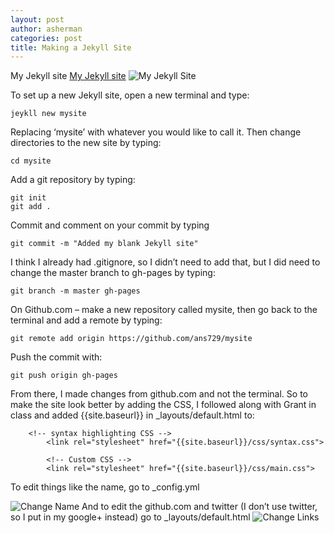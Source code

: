 ```yaml
---
layout: post
author: asherman
categories: post
title: Making a Jekyll Site
---
```


My Jekyll site [My Jekyll site](http://ans729.github.io/mysite/)
![My Jekyll Site]( http://farm3.staticflickr.com/2852/10476612455_6642653edd_s.jpg)


To set up a new Jekyll site, open a new terminal and type:
```
jeykll new mysite
```
Replacing ‘mysite’ with whatever you would like to call it.  Then change directories to the new site by typing: 
```
cd mysite
```
Add a git repository by typing:
```
git init
git add .
```
Commit and comment on your commit by typing
```
git commit -m "Added my blank Jekyll site"
```
I think I already had .gitignore, so I didn’t need to add that, but I did need to change the master branch to gh-pages by typing:

```
git branch -m master gh-pages
```
On Github.com – make a new repository called mysite, then go back to the terminal and add a remote by typing:

```
git remote add origin https://github.com/ans729/mysite
```
Push the commit with:
```
git push origin gh-pages
```

From there, I made changes from github.com and not the terminal.  So to make the site look better by adding the CSS, I followed along with Grant in class and added {{site.baseurl}} in _layouts/default.html to:  
```
	<!-- syntax highlighting CSS -->
        <link rel="stylesheet" href="{{site.baseurl}}/css/syntax.css">

        <!-- Custom CSS -->
        <link rel="stylesheet" href="{{site.baseurl}}/css/main.css">
```

To edit things like the name, go to _config.yml 

![Change Name]( http://farm8.staticflickr.com/7347/10476631946_6dc1300256.jpg)
And to edit the github.com and twitter (I don’t use twitter, so I put in my google+ instead) go to _layouts/default.html 
![Change Links]( http://farm4.staticflickr.com/3678/10476631706_8c829a3d93_s.jpg)
